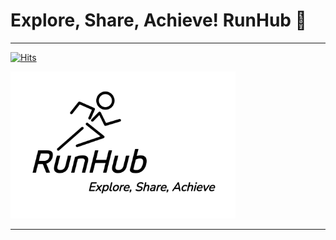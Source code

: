 
# Explore, Share, Achieve! RunHub 🏃

---

[![Hits](https://hits.seeyoufarm.com/api/count/incr/badge.svg?url=https%3A%2F%2Fgithub.com%2Fthisisdj%2FRunHub&count_bg=%2379C83D&title_bg=%23555555&icon=&icon_color=%23E7E7E7&title=hits&edge_flat=true)](https://hits.seeyoufarm.com)
<div style="text-align: left;">
  <img width="360" style="background: rgba(255,255,255,0.85);" src="./images/RunHub-logo-black.png" alt="Description" />
</div>

---

